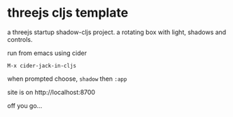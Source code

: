 # threejs cljs template

a threejs startup shadow-cljs project.  a rotating box with light, shadows and controls.

run from emacs using cider

```M-x cider-jack-in-cljs```

when prompted choose, ```shadow``` then ```:app```

site is on http://localhost:8700

off you go...
